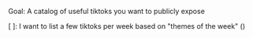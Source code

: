 Goal:
A catalog of useful tiktoks you want to publicly expose

[ ]: I want to list a few tiktoks per week based on "themes of the week" ()